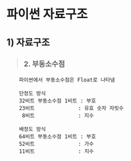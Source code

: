 # 파이썬 자료구조 

## 1) 자료구조
>   ### 2. 부동소수점 
        파이썬에서 부동소수점은 Float로 나타냄

        단정도 방식 
        32비트 부동소수점 1비트 : 부호
        23비트              : 유효 숫자 자릿수 
         8비트              : 지수

        배정도 방식
        64비트 부동소수점 1비트 : 부호
        52비트              : 가수
        11비트              : 지수
